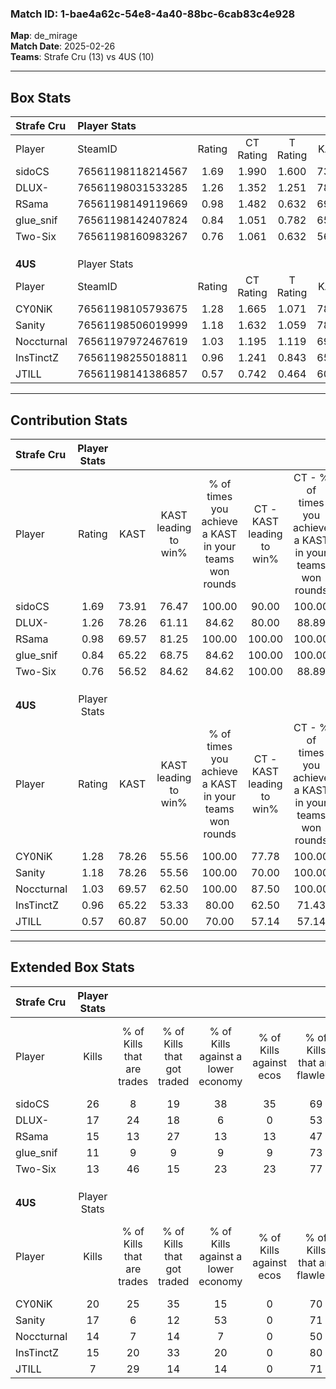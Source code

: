 ### Match ID: 1-bae4a62c-54e8-4a40-88bc-6cab83c4e928  
**Map**: de_mirage  
**Match Date**: 2025-02-26  
**Teams**: Strafe Cru (13) vs 4US (10)  

---  

## Box Stats  

| **Strafe Cru** | Player Stats      |        |           |          |       |       |       |         |        |      |     |
| :- | :- | :-: | :-: | :-: | :-: | :-: | :-: | :-: | :-: | :-: | :-: |
| Player         | SteamID           | Rating | CT Rating | T Rating | KAST  |  ADR  | Kills | Assists | Deaths | K/D  | HS% |
| sidoCS         | 76561198118214567 |  1.69  |   1.990   |  1.600   | 73.91 | 137.7 |  26   |    9    |   16   | 1.63 | 53  |
| DLUX-          | 76561198031533285 |  1.26  |   1.352   |  1.251   | 78.26 | 85.5  |  17   |    3    |   13   | 1.31 | 70  |
| RSama          | 76561198149119669 |  0.98  |   1.482   |  0.632   | 69.57 | 63.2  |  15   |    3    |   16   | 0.94 | 33  |
| glue_snif      | 76561198142407824 |  0.84  |   1.051   |  0.782   | 65.22 | 52.6  |  11   |    6    |   13   | 0.85 | 36  |
| Two-Six        | 76561198160983267 |  0.76  |   1.061   |  0.632   | 56.52 | 50.8  |  13   |    2    |   16   | 0.81 | 38  |
|                |                   |        |           |          |       |       |       |         |        |      |     |
|                |                   |        |           |          |       |       |       |         |        |      |     |
|                |                   |        |           |          |       |       |       |         |        |      |     |
| **4US**        | Player Stats      |        |           |          |       |       |       |         |        |      |     |
| Player         | SteamID           | Rating | CT Rating | T Rating | KAST  |  ADR  | Kills | Assists | Deaths | K/D  | HS% |
| CY0NiK         | 76561198105793675 |  1.28  |   1.665   |  1.071   | 78.26 | 80.5  |  20   |    3    |   16   | 1.25 | 55  |
| Sanity         | 76561198506019999 |  1.18  |   1.632   |  1.059   | 78.26 | 79.6  |  17   |    6    |   16   | 1.06 | 52  |
| Noccturnal     | 76561197972467619 |  1.03  |   1.195   |  1.119   | 69.57 | 81.3  |  14   |   10    |   16   | 0.88 | 71  |
| InsTinctZ      | 76561198255018811 |  0.96  |   1.241   |  0.843   | 65.22 | 83.8  |  15   |    8    |   19   | 0.79 | 40  |
| JTILL          | 76561198141386857 |  0.57  |   0.742   |  0.464   | 60.87 | 44.0  |   7   |    7    |   16   | 0.44 | 42  |
---  

## Contribution Stats  

| **Strafe Cru** | Player Stats |       |                      |                                                        |                           |                                                             |                          |                                                            |
| :- | :-: | :-: | :-: | :-: | :-: | :-: | :-: | :-: |
| Player         |    Rating    | KAST  | KAST leading to win% | % of times you achieve a KAST in your teams won rounds | CT - KAST leading to win% | CT - % of times you achieve a KAST in your teams won rounds | T - KAST leading to win% | T - % of times you achieve a KAST in your teams won rounds |
| sidoCS         |     1.69     | 73.91 |        76.47         |                         100.00                         |           90.00           |                           100.00                            |          57.14           |                           100.00                           |
| DLUX-          |     1.26     | 78.26 |        61.11         |                         84.62                          |           80.00           |                            88.89                            |          37.50           |                           75.00                            |
| RSama          |     0.98     | 69.57 |        81.25         |                         100.00                         |          100.00           |                           100.00                            |          57.14           |                           100.00                           |
| glue_snif      |     0.84     | 65.22 |        68.75         |                         84.62                          |          100.00           |                           100.00                            |          28.57           |                           50.00                            |
| Two-Six        |     0.76     | 56.52 |        84.62         |                         84.62                          |          100.00           |                            88.89                            |          60.00           |                           75.00                            |
|                |              |       |                      |                                                        |                           |                                                             |                          |                                                            |
|                |              |       |                      |                                                        |                           |                                                             |                          |                                                            |
|                |              |       |                      |                                                        |                           |                                                             |                          |                                                            |
| **4US**        | Player Stats |       |                      |                                                        |                           |                                                             |                          |                                                            |
| Player         |    Rating    | KAST  | KAST leading to win% | % of times you achieve a KAST in your teams won rounds | CT - KAST leading to win% | CT - % of times you achieve a KAST in your teams won rounds | T - KAST leading to win% | T - % of times you achieve a KAST in your teams won rounds |
| CY0NiK         |     1.28     | 78.26 |        55.56         |                         100.00                         |           77.78           |                           100.00                            |          33.33           |                           100.00                           |
| Sanity         |     1.18     | 78.26 |        55.56         |                         100.00                         |           70.00           |                           100.00                            |          37.50           |                           100.00                           |
| Noccturnal     |     1.03     | 69.57 |        62.50         |                         100.00                         |           87.50           |                           100.00                            |          37.50           |                           100.00                           |
| InsTinctZ      |     0.96     | 65.22 |        53.33         |                         80.00                          |           62.50           |                            71.43                            |          42.86           |                           100.00                           |
| JTILL          |     0.57     | 60.87 |        50.00         |                         70.00                          |           57.14           |                            57.14                            |          42.86           |                           100.00                           |
---  

## Extended Box Stats  

| **Strafe Cru** | Player Stats |                            |                            |                                    |                         |                              |                                 |        |                             |                                     |                          |                               |                            |
| :- | :-: | :-: | :-: | :-: | :-: | :-: | :-: | :-: | :-: | :-: | :-: | :-: | :-: |
| Player         |    Kills     | % of Kills that are trades | % of Kills that got traded | % of Kills against a lower economy | % of Kills against ecos | % of Kills that are flawless | % of Kills that are close duels | Deaths | % of Deaths that get traded | % of Deaths against a lower economy | % of Deaths against ecos | % of Deaths that are flawless | % of Deaths that are close |
| sidoCS         |      26      |             8              |             19             |                 38                 |           35            |              69              |                4                |   16   |             31              |                 25                  |            13            |              56               |             6              |
| DLUX-          |      17      |             24             |             18             |                 6                  |            0            |              53              |               12                |   13   |             15              |                 23                  |            8             |              62               |             8              |
| RSama          |      15      |             13             |             27             |                 13                 |           13            |              47              |                7                |   16   |             25              |                 25                  |            13            |              69               |             0              |
| glue_snif      |      11      |             9              |             9              |                 9                  |            9            |              73              |                0                |   13   |             15              |                 15                  |            0             |              77               |             0              |
| Two-Six        |      13      |             46             |             15             |                 23                 |           23            |              77              |                8                |   16   |             25              |                 13                  |            0             |              75               |             6              |
|                |              |                            |                            |                                    |                         |                              |                                 |        |                             |                                     |                          |                               |                            |
|                |              |                            |                            |                                    |                         |                              |                                 |        |                             |                                     |                          |                               |                            |
|                |              |                            |                            |                                    |                         |                              |                                 |        |                             |                                     |                          |                               |                            |
| **4US**        | Player Stats |                            |                            |                                    |                         |                              |                                 |        |                             |                                     |                          |                               |                            |
| Player         |    Kills     | % of Kills that are trades | % of Kills that got traded | % of Kills against a lower economy | % of Kills against ecos | % of Kills that are flawless | % of Kills that are close duels | Deaths | % of Deaths that get traded | % of Deaths against a lower economy | % of Deaths against ecos | % of Deaths that are flawless | % of Deaths that are close |
| CY0NiK         |      20      |             25             |             35             |                 15                 |            0            |              70              |               10                |   16   |             19              |                 13                  |            0             |              63               |             13             |
| Sanity         |      17      |             6              |             12             |                 53                 |            0            |              71              |                0                |   16   |             38              |                 13                  |            0             |              56               |             0              |
| Noccturnal     |      14      |             7              |             14             |                 7                  |            0            |              50              |                0                |   16   |             13              |                 13                  |            0             |              63               |             6              |
| InsTinctZ      |      15      |             20             |             33             |                 20                 |            0            |              80              |                7                |   19   |             16              |                 16                  |            0             |              58               |             11             |
| JTILL          |      7       |             29             |             14             |                 14                 |            0            |              71              |                0                |   16   |              6              |                 19                  |            0             |              75               |             0              |
